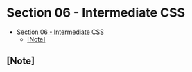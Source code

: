 # Section 06 - Intermediate CSS

- [Section 06 - Intermediate CSS](#Section-06---Intermediate-CSS)
  - [[Note]](#Note)

## [Note]